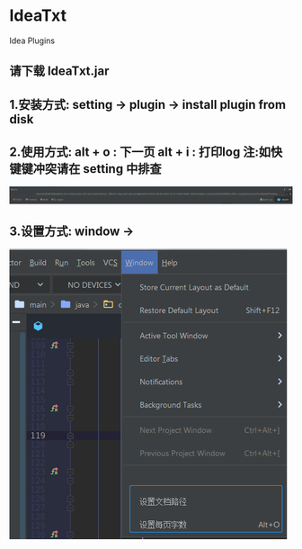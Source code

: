 # IdeaTxt
Idea Plugins

## 请下载 IdeaTxt.jar

## 1.安装方式:  setting -> plugin ->  install plugin from disk

## 2.使用方式:  alt + o : 下一页   alt + i : 打印log  注:如快键键冲突请在 setting 中排查
![image](https://raw.githubusercontent.com/lechenghhh/IdeaTxt/default/text.png)

## 3.设置方式:  window ->
![image](https://raw.githubusercontent.com/lechenghhh/IdeaTxt/default/setting.png)
